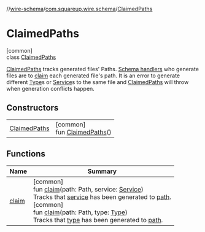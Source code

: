 //[wire-schema](../../../index.md)/[com.squareup.wire.schema](../index.md)/[ClaimedPaths](index.md)

# ClaimedPaths

[common]\
class [ClaimedPaths](index.md)

[ClaimedPaths](index.md) tracks generated files' Paths. [Schema handlers](../-schema-handler/index.md) who generate files are to [claim](claim.md) each generated file's path. It is an error to generate different [Type](../-type/index.md)s or [Service](../-service/index.md)s to the same file and [ClaimedPaths](index.md) will throw when generation conflicts happen.

## Constructors

| | |
|---|---|
| [ClaimedPaths](-claimed-paths.md) | [common]<br>fun [ClaimedPaths](-claimed-paths.md)() |

## Functions

| Name | Summary |
|---|---|
| [claim](claim.md) | [common]<br>fun [claim](claim.md)(path: Path, service: [Service](../-service/index.md))<br>Tracks that [service](claim.md) has been generated to [path](claim.md).<br>[common]<br>fun [claim](claim.md)(path: Path, type: [Type](../-type/index.md))<br>Tracks that [type](claim.md) has been generated to [path](claim.md). |
